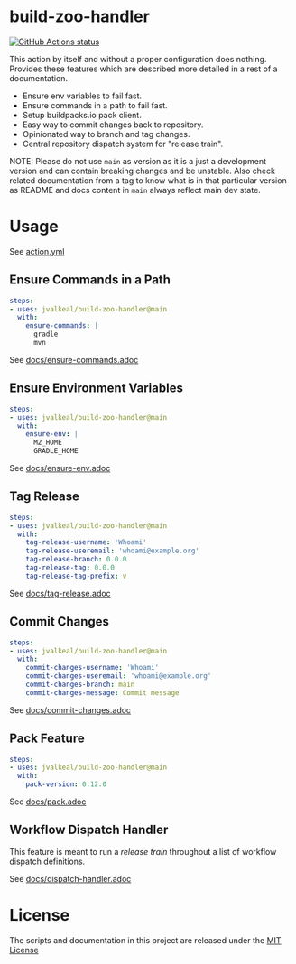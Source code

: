 # build-zoo-handler

<p align="left">
  <a href="https://github.com/jvalkeal/build-zoo-handler"><img alt="GitHub Actions status" src="https://github.com/jvalkeal/build-zoo-handler/workflows/Main%20workflow/badge.svg"></a>
</p>

This action by itself and without a proper configuration does nothing.
Provides these features which are described more detailed in a rest
of a documentation.

- Ensure env variables to fail fast.
- Ensure commands in a path to fail fast.
- Setup buildpacks.io pack client.
- Easy way to commit changes back to repository.
- Opinionated way to branch and tag changes.
- Central repository dispatch system for "release train".

NOTE: Please do not use `main` as version as it is a just a development
      version and can contain breaking changes and be unstable. Also
      check related documentation from a tag to know what is in that
      particular version as README and docs content in `main` always
      reflect main dev state.

# Usage

See [action.yml](action.yml)

## Ensure Commands in a Path
```yaml
steps:
- uses: jvalkeal/build-zoo-handler@main
  with:
    ensure-commands: |
      gradle
      mvn
```
See [docs/ensure-commands.adoc](docs/ensure-commands.adoc)

## Ensure Environment Variables
```yaml
steps:
- uses: jvalkeal/build-zoo-handler@main
  with:
    ensure-env: |
      M2_HOME
      GRADLE_HOME
```
See [docs/ensure-env.adoc](docs/ensure-env.adoc)

## Tag Release
```yaml
steps:
- uses: jvalkeal/build-zoo-handler@main
  with:
    tag-release-username: 'Whoami'
    tag-release-useremail: 'whoami@example.org'
    tag-release-branch: 0.0.0
    tag-release-tag: 0.0.0
    tag-release-tag-prefix: v
```
See [docs/tag-release.adoc](docs/tag-release.adoc)

## Commit Changes
```yaml
steps:
- uses: jvalkeal/build-zoo-handler@main
  with:
    commit-changes-username: 'Whoami'
    commit-changes-useremail: 'whoami@example.org'
    commit-changes-branch: main
    commit-changes-message: Commit message
```
See [docs/commit-changes.adoc](docs/commit-changes.adoc)

## Pack Feature
```yaml
steps:
- uses: jvalkeal/build-zoo-handler@main
  with:
    pack-version: 0.12.0
```
See [docs/pack.adoc](docs/pack.adoc)

## Workflow Dispatch Handler
This feature is meant to run a _release train_ throughout a list of workflow
dispatch definitions.

See [docs/dispatch-handler.adoc](docs/dispatch-handler.adoc)

# License

The scripts and documentation in this project are released under the [MIT License](LICENSE)
